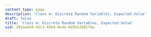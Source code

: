 ```yaml
---
content_type: page
description: 'Class 4: Discrete Random Variables, Expected Value'
draft: false
title: 'Class 4: Discrete Random Variables, Expected Value'
uid: 292aeda9-41c3-4564-8e4e-6d5b520817be
---
```

